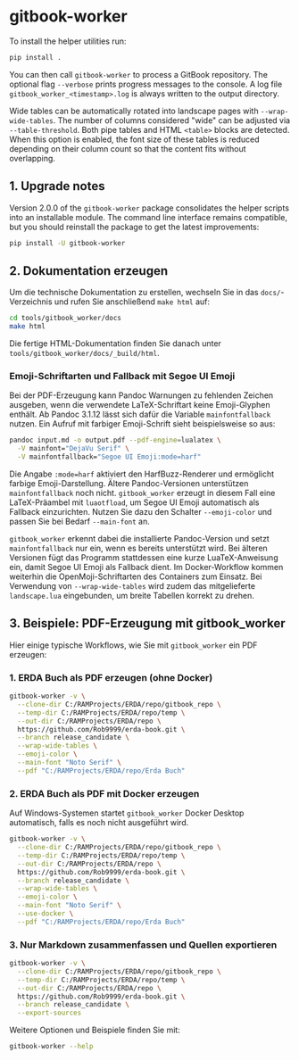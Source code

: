 # gitbook-worker

To install the helper utilities run:

```bash
pip install .
```

You can then call `gitbook-worker` to process a GitBook repository.
The optional flag `--verbose` prints progress messages to the console. A log
file `gitbook_worker_<timestamp>.log` is always written to the output directory.

Wide tables can be automatically rotated into landscape pages with
`--wrap-wide-tables`. The number of columns considered "wide" can be adjusted
via `--table-threshold`. Both pipe tables and HTML `<table>` blocks are
detected. When this option is enabled, the font size of these tables is reduced
depending on their column count so that the content fits without overlapping.

## 1. Upgrade notes

Version 2.0.0 of the `gitbook-worker` package consolidates the helper scripts into
an installable module. The command line interface remains compatible, but you
should reinstall the package to get the latest improvements:

```bash
pip install -U gitbook-worker
```

## 2. Dokumentation erzeugen

Um die technische Dokumentation zu erstellen, wechseln Sie in das `docs/`-Verzeichnis und rufen Sie anschließend `make html` auf:

```bash
cd tools/gitbook_worker/docs
make html
```

Die fertige HTML-Dokumentation finden Sie danach unter `tools/gitbook_worker/docs/_build/html`.

### Emoji-Schriftarten und Fallback mit Segoe UI Emoji

Bei der PDF-Erzeugung kann Pandoc Warnungen zu fehlenden Zeichen ausgeben,
wenn die verwendete LaTeX-Schriftart keine Emoji-Glyphen enthält. Ab
Pandoc 3.1.12 lässt sich dafür die Variable `mainfontfallback` nutzen. Ein
Aufruf mit farbiger Emoji-Schrift sieht beispielsweise so aus:

```bash
pandoc input.md -o output.pdf --pdf-engine=lualatex \
  -V mainfont="DejaVu Serif" \
  -V mainfontfallback="Segoe UI Emoji:mode=harf"
```

Die Angabe `:mode=harf` aktiviert den HarfBuzz-Renderer und ermöglicht farbige
Emoji-Darstellung. Ältere Pandoc-Versionen unterstützen `mainfontfallback`
noch nicht. `gitbook_worker` erzeugt in diesem Fall eine LaTeX-Präambel mit
`luaotfload`, um Segoe UI Emoji automatisch als Fallback einzurichten. Nutzen
Sie dazu den Schalter `--emoji-color` und passen Sie bei Bedarf `--main-font`
an.

`gitbook_worker` erkennt dabei die installierte Pandoc-Version und setzt
`mainfontfallback` nur ein, wenn es bereits unterstützt wird. Bei älteren
Versionen fügt das Programm stattdessen eine kurze LuaTeX-Anweisung ein, damit
Segoe UI Emoji als Fallback dient. Im Docker-Workflow kommen weiterhin die
OpenMoji-Schriftarten des Containers zum Einsatz. Bei Verwendung von
`--wrap-wide-tables` wird zudem das mitgelieferte `landscape.lua`
eingebunden, um breite Tabellen korrekt zu drehen.

## 3. Beispiele: PDF-Erzeugung mit gitbook_worker

Hier einige typische Workflows, wie Sie mit `gitbook_worker` ein PDF erzeugen:

### 1. ERDA Buch als PDF erzeugen (ohne Docker)

```bash
gitbook-worker -v \
  --clone-dir C:/RAMProjects/ERDA/repo/gitbook_repo \
  --temp-dir C:/RAMProjects/ERDA/repo/temp \
  --out-dir C:/RAMProjects/ERDA/repo \
  https://github.com/Rob9999/erda-book.git \
  --branch release_candidate \
  --wrap-wide-tables \
  --emoji-color \
  --main-font "Noto Serif" \
  --pdf "C:/RAMProjects/ERDA/repo/Erda Buch"
```

### 2. ERDA Buch als PDF mit Docker erzeugen

Auf Windows-Systemen startet `gitbook_worker` Docker Desktop automatisch,
falls es noch nicht ausgeführt wird.

```bash
gitbook-worker -v \
  --clone-dir C:/RAMProjects/ERDA/repo/gitbook_repo \
  --temp-dir C:/RAMProjects/ERDA/repo/temp \
  --out-dir C:/RAMProjects/ERDA/repo \
  https://github.com/Rob9999/erda-book.git \
  --branch release_candidate \
  --wrap-wide-tables \
  --emoji-color \
  --main-font "Noto Serif" \
  --use-docker \
  --pdf "C:/RAMProjects/ERDA/repo/Erda Buch"
```

### 3. Nur Markdown zusammenfassen und Quellen exportieren

```bash
gitbook-worker -v \
  --clone-dir C:/RAMProjects/ERDA/repo/gitbook_repo \
  --temp-dir C:/RAMProjects/ERDA/repo/temp \
  --out-dir C:/RAMProjects/ERDA/repo \
  https://github.com/Rob9999/erda-book.git \
  --branch release_candidate \
  --export-sources
```

Weitere Optionen und Beispiele finden Sie mit:

```bash
gitbook-worker --help
```